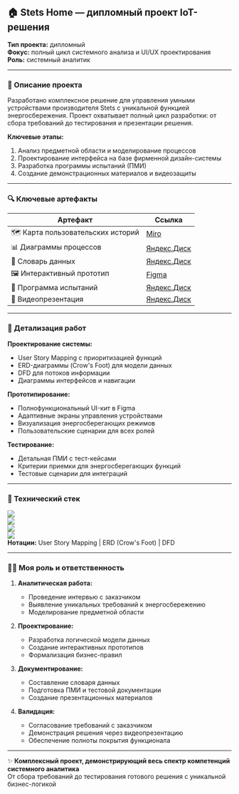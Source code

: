 ## 🏠 Stets Home — дипломный проект IoT-решения  

**Тип проекта:** дипломный  
**Фокус:** полный цикл системного анализа и UI/UX проектирования  
**Роль:** системный аналитик  

---

### 📌 Описание проекта  
Разработано комплексное решение для управления умными устройствами производителя Stets с уникальной функцией энергосбережения. Проект охватывает полный цикл разработки: от сбора требований до тестирования и презентации решения.  

**Ключевые этапы:**  
1. Анализ предметной области и моделирование процессов  
2. Проектирование интерфейса на базе фирменной дизайн-системы  
3. Разработка программы испытаний (ПМИ)  
4. Создание демонстрационных материалов и видеозащиты  

---

### 🔍 Ключевые артефакты  
| Артефакт | Ссылка |  
|----------|--------|  
| 🗺️ Карта пользовательских историй | [Miro](https://miro.com/welcomeonboard/L1hJYmhoUmswYXZoM0haWjh4aVN1UG5WYURtVzNxdFh2eUtVaUhBN2pFb0dlTjc2dDB1STNocTZNNGlxNTRhM2toSlBjeDV1NzNrdzh1cEZFRFFncnM2Y25NYWtqM1pSSGVsUXg2U0ZDektORHhlNm4wc0JkTUllNHBCVFBNVnhnbHpza3F6REdEcmNpNEFOMmJXWXBBPT0hdjE=?share_link_id=46605451105) |  
| 📊 Диаграммы процессов | [Яндекс.Диск](https://disk.yandex.ru/d/-1BuapeJbQ_vEg) |  
| 📖 Словарь данных | [Яндекс.Диск](https://disk.yandex.ru/i/4pmn5EWbDHIfgA) |  
| 🖼️ Интерактивный прототип | [Figma](https://www.figma.com/design/crbGB3qtC5ssZnITGAvgSu/%D0%94%D0%B8%D0%B7%D0%B0%D0%B9%D0%BD-%D1%81%D0%B8%D1%81%D1%82%D0%B5%D0%BC%D0%B0-Stets--Copy-?node-id=14703-579&t=fpwaxBccpbuOOugP-1) |  
| 🧪 Программа испытаний | [Яндекс.Диск](https://disk.yandex.ru/i/eNYa9m8796Iscw) |  
| 🎥 Видеопрезентация | [Яндекс.Диск](https://disk.yandex.ru/d/1kRzEAI-bO_wxQ) |  

---

### 🧩 Детализация работ  
**Проектирование системы:**  
- User Story Mapping с приоритизацией функций  
- ERD-диаграммы (Crow's Foot) для модели данных  
- DFD для потоков информации  
- Диаграммы интерфейсов и навигации  

**Прототипирование:**  
- Полнофункциональный UI-кит в Figma  
- Адаптивные экраны управления устройствами  
- Визуализация энергосберегающих режимов  
- Пользовательские сценарии для всех ролей  

**Тестирование:**  
- Детальная ПМИ с тест-кейсами  
- Критерии приемки для энергосберегающих функций  
- Тестовые сценарии для интеграций  

---

### 🧰 Технический стек  
![](https://img.shields.io/badge/Figma-F24E1E?logo=figma&logoColor=white)  
![](https://img.shields.io/badge/Miro-050038?logo=miro&logoColor=white)  
![](https://img.shields.io/badge/Draw.io-FF6C37?logo=diagramsdotnet&logoColor=white)  
![](https://img.shields.io/badge/Notion-000000?logo=notion&logoColor=white)  
**Нотации:** User Story Mapping | ERD (Crow's Foot) | DFD  

---

### 👨‍💻 Моя роль и ответственность  
1. **Аналитическая работа:**  
   - Проведение интервью с заказчиком  
   - Выявление уникальных требований к энергосбережению  
   - Моделирование предметной области  

2. **Проектирование:**  
   - Разработка логической модели данных  
   - Создание интерактивных прототипов  
   - Формализация бизнес-правил  

3. **Документирование:**  
   - Составление словаря данных  
   - Подготовка ПМИ и тестовой документации  
   - Создание презентационных материалов  

4. **Валидация:**  
   - Согласование требований с заказчиком  
   - Демонстрация решения через видеопрезентацию  
   - Обеспечение полноты покрытия функционала  

---

✨ **Комплексный проект, демонстрирующий весь спектр компетенций системного аналитика**  
От сбора требований до тестирования готового решения с уникальной бизнес-логикой  